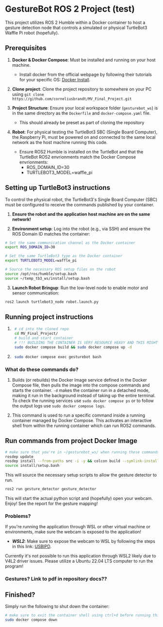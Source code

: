 
# GestureBot ROS 2 Project (test)

This project utilizes ROS 2 Humble within a Docker container to host a gesture detection node that controls a simulated or physical TurtleBot3 Waffle Pi robot (hopefully).

## Prerequisites

1. __Docker & Docker Compose__: Must be installed and running on your host machine.

    * Install docker from the official webpage by following their tutorials for your specific OS: [Docker Install](https://docs.docker.com/engine/install/).

2. __Clone project__: Clone the project repository to somewhere on your PC using `git clone https://github.com/corneliusbrandt/MV_Final_Project.git`

3. __Project Structure__: Ensure your local workspace folder (`gesturebot_ws`) is in the same directory as the `Dockerfile` and `docker-compose.yaml` file.
    * This should already be preset as part of cloning the repository
4. __Robot__: For physical testing the TurtleBot3 SBC (Single Board Computer), the Raspberry Pi, must be powered on and connected to the same local network as the host machine running this code.
    * Ensure ROS2 Humble is installed on the TurtleBot and that the TurtleBot ROS2 envrionments match the Docker Compose envrionments:
        - ROS_DOMAIN_ID=30
        - TURTLEBOT3_MODEL=waffle_pi

## Setting up TurtleBot3 instructions

To control the physical robot, the TurtleBot3's Single Board Computer (SBC) must be configured to receive the commands published by your container.

1. __Ensure the robot and the application host machine are on the same network!__

2. __Environment setup__: Log into the robot (e.g., via SSH) and ensure the ROS Domain ID matches the container:

```bash
# Set the same communication channel as the Docker container
export ROS_DOMAIN_ID=30

# Set the same TurtleBot3 type as the Docker container
export TURTLEBOT3_MODEL=waffle_pi

# Source the necessary ROS setup files on the robot
source /opt/ros/humble/setup.bash
source ~/temp_tb3_ws/install/setup.bash

```

3. __Launch Robot Bringup__: Run the low-level node to enable motor and sensor communication:

```bash
ros2 launch turtlebot3_node robot.launch.py
```

## Running project instructions

1. ```bash
    # cd into the cloned repo
    cd MV_Final_Project/
    # build and start container
    # !!! BUILDING THE CONTAINER IS VERY RESOURCE HEAVY AND THIS MIGHT HAVE TO BE THE ONLY THING RUNNING DEPENDING ON YOUR DEVICE OR IT WILL FREEZE (this can later be improved by removing simulation packages from the release) !!!
    sudo docker compose build && sudo docker compose up -d
    ```
2. ```bash
    sudo docker compose exec gesturebot bash
    ```

### What do these commands do?

1. Builds (or rebuilds) the Docker Image service defined in the Docker Compose file, then pulls the image into the compose commands and starts the container. `-d` makes the container run in a detached mode, making it run in the background instead of taking up the entire terminal. To check the running services use `sudo docker compose ps` or to follow the output logs use `sudo docker compose logs`. 

3. This command is used to run a specific command inside a running container managed by Docker Compose. This activates an interactive shell from within the running container which can run ROS2 commands. 

## Run commands from project Docker Image 

```bash
# make sure that you're in ~/gesturebot_ws/ when running these commands
rosdep update
rosdep install --from-paths src -i -y && colcon build --symlink-install
source install/setup.bash
```

This will source the necessary setup scripts to allow the gesture detector to run.

```bash
ros2 run gesture_detector gesture_detector
```

This will start the actual python script and (hopefully) open your webcam. Enjoy! See the report for the gesture mapping!

### Problems? 

If you're running the application through WSL or other virtual machine or environments, make sure the webcam is exposed to the application!

- ___WSL2___: Make sure to expose the webcam to WSL by following the steps in this link: [USBIPD](https://learn.microsoft.com/en-us/windows/wsl/connect-usb).

Currently it's not possible to run this application through WSL2 likely due to V4L2 driver issues. Please utilize a Ubuntu 22.04 LTS computer to run the program!
### Gestures? Link to pdf in repository docs??

## Finished?

Simply run the following to shut down the container:

```bash
# make sure to exit the container shell using ctrl+d before running this
sudo docker compose down
```


